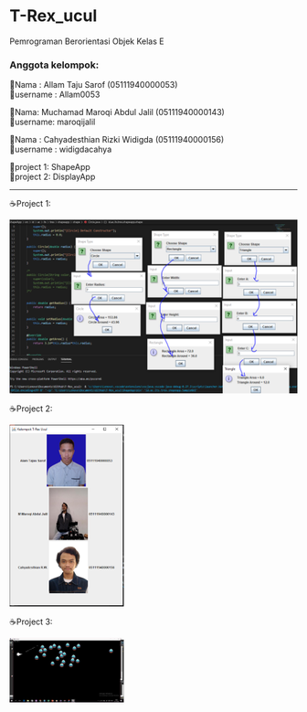# T-Rex_ucul
Pemrograman Berorientasi Objek Kelas E  
### Anggota kelompok:  

🦖Nama : Allam Taju Sarof (05111940000053)    
🦖username : Allam0053

🦖Nama: Muchamad Maroqi Abdul Jalil (05111940000143)  
🦖username: maroqijalil

🦖Nama : Cahyadesthian Rizki Widigda (05111940000156)     
🦖username : widigdacahya

🦖project 1: ShapeApp     
🦖project 2: DisplayApp

---------------------------------------
☕️Project 1:      

<img src="screenshot/projectShape.PNG" width="700">
            
☕️Project 2:
      
<img src="screenshot/project2.PNG" width="200">

☕️Project 3:
      
<img src="screenshot/project3.PNG" width="200">
